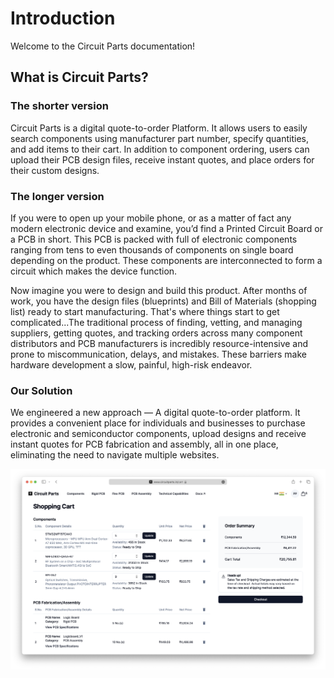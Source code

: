 # Introduction

Welcome to the Circuit Parts documentation!

## What is Circuit Parts?

### The shorter version

Circuit Parts is a digital quote-to-order Platform. It allows users to easily search components using manufacturer part number, specify quantities, and add items to their cart. In addition to component ordering, users can upload their PCB design files, receive instant quotes, and place orders for their custom designs.

### The longer version

If you were to open up your mobile phone, or as a matter of fact any modern electronic device and examine, you’d find a Printed Circuit Board or a PCB in short. This PCB is packed with full of electronic components ranging from tens to even thousands of components on single board depending on the product. These components are interconnected to form a circuit which makes the device function.

Now imagine you were to design and build this product. After months of work, you have the design files (blueprints) and Bill of Materials (shopping list) ready to start manufacturing. That's where things start to get complicated...The traditional process of finding, vetting, and managing suppliers, getting quotes, and tracking orders across many component distributors and PCB manufacturers is incredibly resource-intensive and prone to miscommunication, delays, and mistakes. These barriers make hardware development a slow, painful, high-risk endeavor.

### Our Solution

We engineered a new approach — A digital quote-to-order platform. It provides a convenient place for individuals and businesses to purchase electronic and semiconductor components, upload designs and receive instant quotes for PCB fabrication and assembly, all in one place, eliminating the need to navigate multiple websites.

[![CircuitParts](../public/images/screenshots/cart.png)](https://circuitparts.in/)
